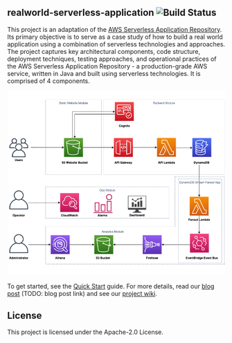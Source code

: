 ## realworld-serverless-application ![Build Status](https://codebuild.us-east-1.amazonaws.com/badges?uuid=eyJlbmNyeXB0ZWREYXRhIjoidk1hV1NVOVR6WkJSbjdEN3Evc0lDN2t1ZEQ2ZFVuTDV5Q1ZHMDF5NFZBZTBIWVZxbEtIN2w5NGNPRGxkQmpZVzJaQTVaV1I3Mm5tT1FYN1IxYmFGY1hBPSIsIml2UGFyYW1ldGVyU3BlYyI6Ijc2QU1Qc2lUTXY4Ny9Za2EiLCJtYXRlcmlhbFNldFNlcmlhbCI6MX0%3D&branch=master)

This project is an adaptation of the [AWS Serverless Application Repository](https://aws.amazon.com/serverless/serverlessrepo/). Its primary objective is to serve as a case study of how to build a real world application using a combination of serverless technologies and approaches. The project captures key architectural components, code structure, deployment techniques, testing approaches, and operational practices of the AWS Serverless Application Repository - a production-grade AWS service, written in Java and built using serverless technologies. It is comprised of 4 components.

![Architecture Diagram](./images/architecture_diagram.png)

To get started, see the [Quick Start](https://github.com/awslabs/realworld-serverless-application/wiki/Quick-Start) guide. For more details, read our [blog post]() (TODO: blog post link) and see our [project wiki](https://github.com/awslabs/realworld-serverless-application/wiki).

## License

This project is licensed under the Apache-2.0 License.
